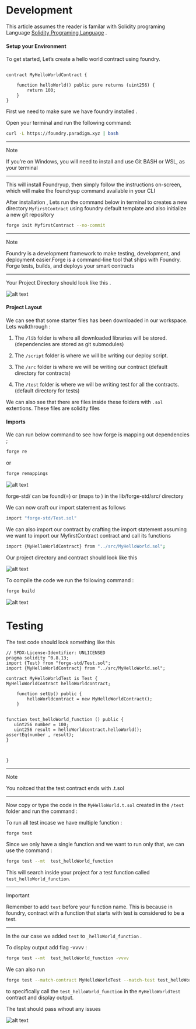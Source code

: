 # Development 
This article assumes the reader is familar with Solidity programing Language [Solidity Programing Language](https://github.com/debianchef/uncle-debian-notes/blob/trunk/uncle_debian_notes_on_basic_solidity.md) .


#### Setup your Environment

To get started, 
Let’s create a hello world contract using foundry.

```solidity

contract MyHelloWorldContract {

	function helloWorld() public pure returns (uint256) {
		return 100;
	}
}
```

First we need to make sure  we have foundry installed .

Open your terminal and run the following command:
```bash
curl -L https://foundry.paradigm.xyz | bash
```
---
>[!NOTE]
> If you’re on Windows, you will need to install and use Git BASH or WSL, as your terminal
---

This will install Foundryup, then simply follow the instructions on-screen, which will make the foundryup command available in your CLI

After installation , Lets run the  command below  in terminal  to creates a new directory `MyfirstContract`   using foundry default template and  also initialize a new git repository

```bash
forge init MyfirstContract --no-commit
```
---
>[!NOTE]
>Foundry is a development framework to make testing, development, and deployment easier.Forge is a command-line tool that ships with Foundry. Forge  tests, builds, and deploys your smart contracts
---

Your Project Directory should look like this .

![alt text](image-5.png)


#### Project Layout

We can see that some starter files has been downloaded in our workspace. Lets walkthrough : 

 1. The `/lib` folder is where all  downloaded libraries  will be stored. (dependencies are stored as git submodules)

 2. The  `/script` folder is where we will be writing our deploy script.

 3. The `/src` folder is where we will be writing our contract (default directory for contracts)

 4. The `/test` folder is where we will be writing test for all the contracts.(default directory for tests)

We can also see that there are files inside these folders with `.sol` extentions.  These files are solidity files
 


#### Imports 

We can run below command to see how forge is  mapping out  dependencies ;

```bash
forge re
```
or 

```bash
forge remappings
```
![alt text](image-4.png)


forge-std/ can be found(=) or (maps to ) in the lib/forge-std/src/ directory 

We can now craft our import statement as follows

```bash
import "forge-std/Test.sol"
```

We can also import our contract by crafting the import statement assuming we want to import our MyfirstContract contract  and call its functions

```bash
import {MyHelloWorldContract} from "../src/MyHelloWorld.sol";
```

Our project directory and contract should look like this 

![alt text](image-1.png)


To compile the code we run the following command :

```bash
forge build  
```

![alt text](image-2.png)



# Testing


The test code should look something like this 

```solidity
// SPDX-License-Identifier: UNLICENSED
pragma solidity ^0.8.13;
import {Test} from "forge-std/Test.sol";
import {MyHelloWorldContract} from "../src/MyHelloWorld.sol";

contract MyHelloWorldTest is Test {
MyHelloWorldContract helloWorldcontract;

    function setUp() public {
        helloWorldcontract = new MyHelloWorldContract();
    }


function test_helloWorld_function () public {
   uint256 number = 100;
   uint256 result = helloWorldcontract.helloWorld();
assertEq(number , result);
}



}
```
---
>[!NOTE]
>You noitced that the test contract  ends with .t.sol
---

Now  copy or type the code in the `MyHelloWorld.t.sol` created in the `/test` folder and run the command :

To run all test incase we have multiple function :

```bash
forge test 
```

Since we only have a single function and we want to  run only that, we can use the command :

```bash
forge test --mt  test_helloWorld_function 
```
This  will  search inside your project  for a test function called `test_helloWorld_function`.

---
>[!IMPORTANT]
> Remember to add `test` before your function name. This is because in foundry, contract with a function that starts with test is considered to be a test.
--- 

In the our case  we added `test` to `_helloWorld_function`  .



To display output add flag -vvvv :
```bash
forge test --mt  test_helloWorld_function -vvvv
```

We can also run 
```bash 
forge test --match-contract MyHelloWorldTest --match-test test_helloWorld_function -vvvv
```
to specifically  call the `test_helloWorld_function` in the `MyHelloWorldTest` contract and display output.


The test should pass wihout any issues 

![alt text](image-3.png)



